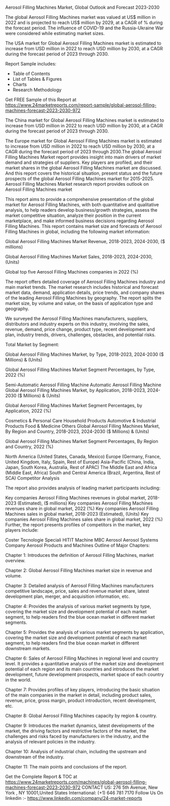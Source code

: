 Aerosol Filling Machines Market, Global Outlook and Forecast 2023-2030

The global Aerosol Filling Machines market was valued at US$ million in 2022 and is projected to reach US$ million by 2029, at a CAGR of % during the forecast period. The influence of COVID-19 and the Russia-Ukraine War were considered while estimating market sizes.

The USA market for Global Aerosol Filling Machines market is estimated to increase from USD million in 2022 to reach USD million by 2030, at a CAGR during the forecast period of 2023 through 2030.

Report Sample includes:
- Table of Contents
- List of Tables & Figures
- Charts
- Research Methodology

Get FREE Sample of this Report at https://www.24marketreports.com/report-sample/global-aerosol-filling-machines-forecast-2023-2030-972

The China market for Global Aerosol Filling Machines market is estimated to increase from USD million in 2022 to reach USD million by 2030, at a CAGR during the forecast period of 2023 through 2030.

The Europe market for Global Aerosol Filling Machines market is estimated to increase from USD million in 2022 to reach USD million by 2030, at a CAGR during the forecast period of 2023 through 2030.The global Aerosol Filling Machines Market report provides insight into main drivers of market demand and strategies of suppliers. Key players are profiled, and their market shares in the global Aerosol Filling Machines market are discussed. And this report covers the historical situation, present status and the future prospects of the global Aerosol Filling Machines market for 2015-2025. Aerosol Filling Machines Market research report provides outlook on Aerosol Filling Machines market

This report aims to provide a comprehensive presentation of the global market for Aerosol Filling Machines, with both quantitative and qualitative analysis, to help readers develop business/growth strategies, assess the market competitive situation, analyze their position in the current marketplace, and make informed business decisions regarding Aerosol Filling Machines. This report contains market size and forecasts of Aerosol Filling Machines in global, including the following market information:

Global Aerosol Filling Machines Market Revenue, 2018-2023, 2024-2030, ($ millions)

Global Aerosol Filling Machines Market Sales, 2018-2023, 2024-2030, (Units)

Global top five Aerosol Filling Machines companies in 2022 (%)

The report offers detailed coverage of Aerosol Filling Machines industry and main market trends. The market research includes historical and forecast market data, demand, application details, price trends, and company shares of the leading Aerosol Filling Machines by geography. The report splits the market size, by volume and value, on the basis of application type and geography.

We surveyed the Aerosol Filling Machines manufacturers, suppliers, distributors and industry experts on this industry, involving the sales, revenue, demand, price change, product type, recent development and plan, industry trends, drivers, challenges, obstacles, and potential risks.

Total Market by Segment:

Global Aerosol Filling Machines Market, by Type, 2018-2023, 2024-2030 ($ Millions) & (Units)

Global Aerosol Filling Machines Market Segment Percentages, by Type, 2022 (%)

Semi-Automatic Aerosol Filling Machine
Automatic Aerosol Filling Machine
Global Aerosol Filling Machines Market, by Application, 2018-2023, 2024-2030 ($ Millions) & (Units)

Global Aerosol Filling Machines Market Segment Percentages, by Application, 2022 (%)

Cosmetics & Personal Care
Household Products
Automotive & Industrial Products
Food & Medicine
Others
Global Aerosol Filling Machines Market, By Region and Country, 2018-2023, 2024-2030 ($ Millions) & (Units)

Global Aerosol Filling Machines Market Segment Percentages, By Region and Country, 2022 (%)

North America (United States, Canada, Mexico)
Europe (Germany, France, United Kingdom, Italy, Spain, Rest of Europe)
Asia-Pacific (China, India, Japan, South Korea, Australia, Rest of APAC)
The Middle East and Africa (Middle East, Africa)
South and Central America (Brazil, Argentina, Rest of SCA)
Competitor Analysis

The report also provides analysis of leading market participants including:

Key companies Aerosol Filling Machines revenues in global market, 2018-2023 (Estimated), ($ millions)
Key companies Aerosol Filling Machines revenues share in global market, 2022 (%)
Key companies Aerosol Filling Machines sales in global market, 2018-2023 (Estimated), (Units)
Key companies Aerosol Filling Machines sales share in global market, 2022 (%)
Further, the report presents profiles of competitors in the market, key players include:

Coster Tecnologie Speciali
HITIT Machine
MBC Aerosol
Aerosol Systems Company
Aerosol Products and Machines
Outline of Major Chapters:

Chapter 1: Introduces the definition of Aerosol Filling Machines, market overview.

Chapter 2: Global Aerosol Filling Machines market size in revenue and volume.

Chapter 3: Detailed analysis of Aerosol Filling Machines manufacturers competitive landscape, price, sales and revenue market share, latest development plan, merger, and acquisition information, etc.

Chapter 4: Provides the analysis of various market segments by type, covering the market size and development potential of each market segment, to help readers find the blue ocean market in different market segments.

Chapter 5: Provides the analysis of various market segments by application, covering the market size and development potential of each market segment, to help readers find the blue ocean market in different downstream markets.

Chapter 6: Sales of Aerosol Filling Machines in regional level and country level. It provides a quantitative analysis of the market size and development potential of each region and its main countries and introduces the market development, future development prospects, market space of each country in the world.

Chapter 7: Provides profiles of key players, introducing the basic situation of the main companies in the market in detail, including product sales, revenue, price, gross margin, product introduction, recent development, etc.

Chapter 8: Global Aerosol Filling Machines capacity by region & country.

Chapter 9: Introduces the market dynamics, latest developments of the market, the driving factors and restrictive factors of the market, the challenges and risks faced by manufacturers in the industry, and the analysis of relevant policies in the industry.

Chapter 10: Analysis of industrial chain, including the upstream and downstream of the industry.

Chapter 11: The main points and conclusions of the report.

Get the Complete Report & TOC at https://www.24marketreports.com/machines/global-aerosol-filling-machines-forecast-2023-2030-972
CONTACT US:
276 5th Avenue, New York , NY 10001,United States
International: (+1) 646 781 7170
Follow Us On linkedin :- https://www.linkedin.com/company/24-market-reports
